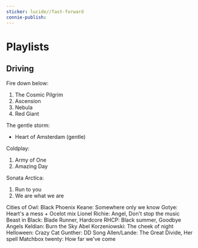 ```yaml
---
sticker: lucide//fast-forward
connie-publish: 
---
```


# Playlists
## Driving
Fire down below:
1. The Cosmic Pilgrim
2. Ascension
3. Nebula
4. Red Giant

The gentle storm:
* Heart of Amsterdam (gentle)

Coldplay:
1. Army of One
2. Amazing Day

Sonata Arctica:
1. Run to you
2. We are what we are

Cities of Owl: Black Phoenix
Keane: Somewhere only we know
Gotye: Heart's a mess + Ocelot mix
Lionel Richie: Angel, Don't stop the music
Beast in Black: Blade Runner, Hardcore
RHCP: Black summer, Goodbye Angels
Keldian: Burn the Sky
Abel Korzeniowski: The cheek of night
Helloween: Crazy Cat
Gunther: DD Song
Allen/Lande: The Great Divide, Her spell
Matchbox twenty: How far we've come
